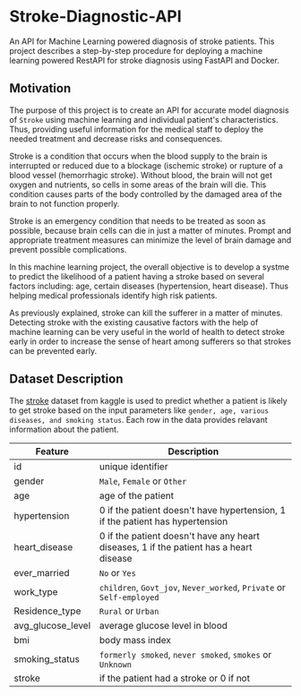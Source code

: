 # Stroke-Diagnostic-API
An API for Machine Learning powered diagnosis of stroke patients. This project describes a step-by-step procedure for deploying a machine learning powered RestAPI for stroke diagnosis using FastAPI and Docker.

## Motivation
The  purpose  of this project is to create an API for accurate model diagnosis of `Stroke` using machine learning and individual patient's characteristics. Thus, providing useful information for the medical staff to deploy the needed treatment and decrease risks and consequences.

Stroke is a condition that occurs when the blood supply to the brain is interrupted or reduced due to a blockage (ischemic stroke) or rupture of a blood vessel (hemorrhagic stroke). Without blood, the brain will not get oxygen and nutrients, so cells in some areas of the brain will die. This condition causes parts of the body controlled by the damaged area of the brain to not function properly.

Stroke is an emergency condition that needs to be treated as soon as possible, because brain cells can die in just a matter of minutes. Prompt and appropriate treatment measures can minimize the level of brain damage and prevent possible complications.

In this machine learning project, the overall objective is to develop a systme to predict the likelihood of a patient having a stroke based on several factors including: age, certain diseases (hypertension, heart disease). Thus helping medical professionals identify high risk patients.

As previously explained, stroke can kill the sufferer in a matter of minutes. Detecting stroke with the existing causative factors with the help of machine learning can be very useful in the world of health to detect stroke early in order to increase the sense of heart among sufferers so that strokes can be prevented early.


## Dataset Description
The [stroke](https://www.kaggle.com/datasets/fedesoriano/stroke-prediction-dataset) dataset from kaggle is used to predict whether a patient is likely to get stroke based on the input parameters like `gender, age, various diseases, and smoking status`. Each row in the data provides relavant information about the patient.

| Feature      | Description |
| ----------- | ----------- |
| id          | unique identifier       |
| gender   | `Male`, `Female` or `Other`        |
| age     | age of the patient       |
| hypertension   | 0 if the patient doesn't have hypertension, 1 if the patient has hypertension        |
| heart_disease   | 0 if the patient doesn't have any heart diseases, 1 if the patient has a heart disease      |
| ever_married   | `No` or `Yes`        |
| work_type   | `children`, `Govt_jov`, `Never_worked`, `Private` or `Self-employed`      |
| Residence_type   | `Rural` or `Urban`    |
| avg_glucose_level   | average glucose level in blood   |
| bmi   | body mass index      |
| smoking_status   | `formerly smoked`, `never smoked`, `smokes` or `Unknown`     |
| stroke   |  if the patient had a stroke or 0 if not    |
